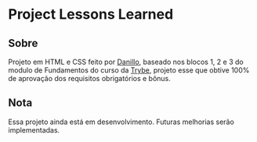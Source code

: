 # Project Lessons Learned

## Sobre

Projeto em HTML e CSS feito por [Danillo](https://www.linkedin.com/in/danillo-gon%C3%A7alves-batista/), baseado nos blocos 1, 2 e 3  do modulo de Fundamentos do curso da [Trybe](https://www.betrybe.com/), projeto esse que obtive 100% de aprovação dos requisitos obrigatórios e bônus.

## Nota

Essa projeto ainda está em desenvolvimento. Futuras melhorias serão implementadas.
